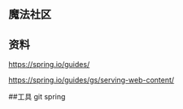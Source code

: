 ## 魔法社区
## 资料
https://spring.io/guides/

https://spring.io/guides/gs/serving-web-content/

##工具
git
spring

